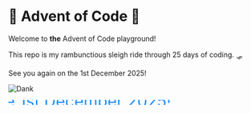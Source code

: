 # 🎄 Advent of Code 🎄

Welcome to **the** Advent of Code playground!  

This repo is my rambunctious sleigh ride through 25 days of coding. 🛷

See you again on the 1st December 2025!

![Dank](https://media.giphy.com/media/xT9IgIc0lryrxvqVGM/giphy.gif)   


<p align="center">
  <svg width="3000" height="60">
    <text x="50%" y="50%" dominant-baseline="middle" text-anchor="middle" font-size="32" fill="#1e90ff">
      <animate attributeName="x" values="0;200;400;200;0" dur="4s" repeatCount="indefinite" />
      See you again on the 1st December 2025!
    </text>
  </svg>
</p>